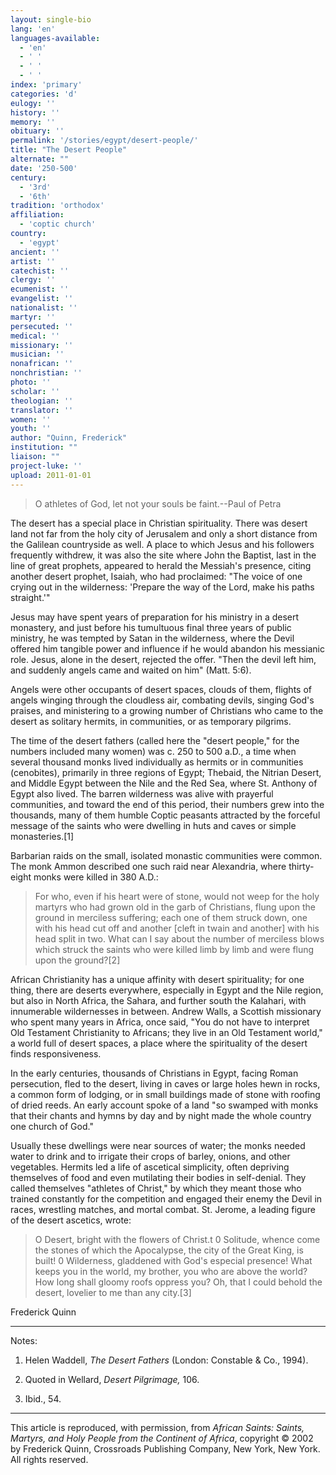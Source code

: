 ```yaml
---
layout: single-bio
lang: 'en'
languages-available:
  - 'en'
  - ' '
  - ' '
  - ' '
index: 'primary'
categories: 'd'
eulogy: ''
history: ''
memory: ''
obituary: ''
permalink: '/stories/egypt/desert-people/'
title: "The Desert People"
alternate: ""
date: '250-500'
century:
  - '3rd'
  - '6th'
tradition: 'orthodox'
affiliation:
  - 'coptic church'
country:
  - 'egypt'
ancient: ''
artist: ''
catechist: ''
clergy: ''
ecumenist: ''
evangelist: ''
nationalist: ''
martyr: ''
persecuted: ''
medical: ''
missionary: ''
musician: ''
nonafrican: ''
nonchristian: ''
photo: ''
scholar: ''
theologian: ''
translator: ''
women: ''
youth: ''
author: "Quinn, Frederick"
institution: ""
liaison: ""
project-luke: ''
upload: 2011-01-01
---
```




> O athletes of God, let not your souls be faint.--Paul of Petra

The desert has a special place in Christian spirituality. There was desert land not far from the holy city of Jerusalem and only a short distance from the Galilean countryside as well. A place to which Jesus and his followers frequently withdrew, it was also the site where John the Baptist, last in the line of great prophets, appeared to herald the Messiah's presence, citing another desert prophet, Isaiah, who had proclaimed: "The voice of one crying out in the wilderness: 'Prepare the way of the Lord, make his paths straight.'"

Jesus may have spent years of preparation for his ministry in a desert monastery, and just before his tumultuous final three years of public ministry, he was tempted by Satan in the wilderness, where the Devil offered him tangible power and influence if he would abandon his messianic role. Jesus, alone in the desert, rejected the offer. "Then the devil left him, and suddenly angels came and waited on him" (Matt. 5:6).

Angels were other occupants of desert spaces, clouds of them, flights of angels winging through the cloudless air, combating devils, singing God's praises, and ministering to a growing number of Christians who came to the desert as solitary hermits, in communities, or as temporary pilgrims.

The time of the desert fathers (called here the "desert people," for the numbers included many women) was c. 250 to 500 a.D., a time when several thousand monks lived individually as hermits or in communities (cenobites), primarily in three regions of Egypt; Thebaid, the Nitrian Desert, and Middle Egypt between the Nile and the Red Sea, where St. Anthony of Egypt also lived. The barren wilderness was alive with prayerful communities, and toward the end of this period, their numbers grew into the thousands, many of them humble Coptic peasants attracted by the forceful message of the saints who were dwelling in huts and caves or simple monasteries.[1]

Barbarian raids on the small, isolated monastic communities were common. The monk Ammon described one such raid near Alexandria, where thirty-eight monks were killed in 380 A.D.:

> For who, even if his heart were of stone, would not weep for the holy martyrs who had grown old in the garb of Christians, flung upon the ground in merciless suffering; each one of them struck down, one with his head cut off and another [cleft in twain and another] with his head split in two. What can I say about the number of merciless blows which struck the saints who were killed limb by limb and were flung upon the ground?[2]

African Christianity has a unique affinity with desert spirituality; for one thing, there are deserts everywhere, especially in Egypt and the Nile region, but also in North Africa, the Sahara, and further south the Kalahari, with innumerable wildernesses in between. Andrew Walls, a Scottish missionary who spent many years in Africa, once said, "You do not have to interpret Old Testament Christianity to Africans; they live in an Old Testament world," a world full of desert spaces, a place where the spirituality of the desert finds responsiveness.

In the early centuries, thousands of Christians in Egypt, facing Roman persecution, fled to the desert, living in caves or large holes hewn in rocks, a common form of lodging, or in small buildings made of stone with roofing of dried reeds. An early account spoke of a land "so swamped with monks that their chants and hymns by day and by night made the whole country one church of God."

Usually these dwellings were near sources of water; the monks needed water to drink and to irrigate their crops of barley, onions, and other vegetables. Hermits led a life of ascetical simplicity, often depriving themselves of food and even mutilating their bodies in self-denial. They called themselves "athletes of Christ," by which they meant those who trained constantly for the competition and engaged their enemy the Devil in races, wrestling matches, and mortal combat. St. Jerome, a leading figure of the desert ascetics, wrote:

> O Desert, bright with the flowers of Christ.t 0 Solitude, whence come the stones of which the Apocalypse, the city of the Great King, is built! 0 Wilderness, gladdened with God's especial presence! What keeps you in the world, my brother, you who are above the world? How long shall gloomy roofs oppress you? Oh, that I could behold the desert, lovelier to me than any city.[3]
> 
> 

Frederick Quinn

---

Notes:

1. Helen Waddell, *The Desert Fathers* (London: Constable &amp; Co., 1994).

2. Quoted in Wellard, *Desert Pilgrimage,* 106.

3. Ibid., 54.

---

This article is reproduced, with permission, from *African Saints: Saints, Martyrs, and Holy People from the Continent of Africa*, copyright &copy; 2002 by Frederick Quinn, Crossroads Publishing Company, New York, New York.  All rights reserved.